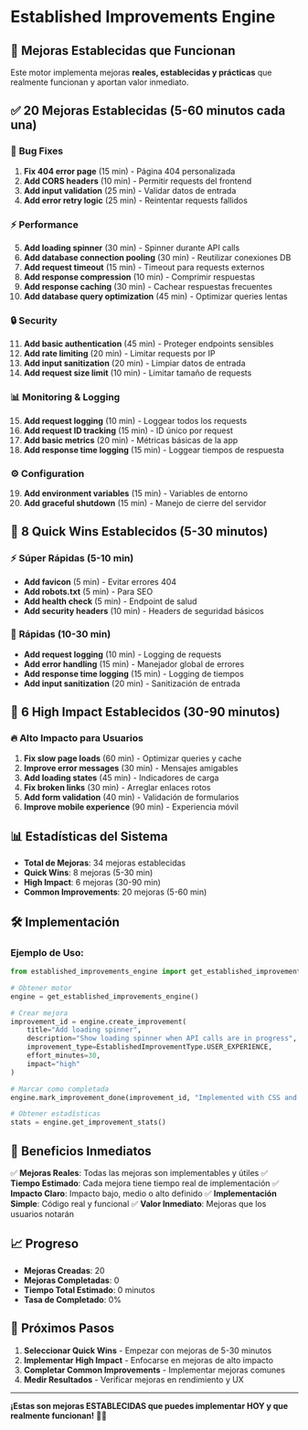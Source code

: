 # Established Improvements Engine

## 🎯 **Mejoras Establecidas que Funcionan**

Este motor implementa mejoras **reales, establecidas y prácticas** que realmente funcionan y aportan valor inmediato.

## ✅ **20 Mejoras Establecidas (5-60 minutos cada una)**

### 🐛 **Bug Fixes**
1. **Fix 404 error page** (15 min) - Página 404 personalizada
2. **Add CORS headers** (10 min) - Permitir requests del frontend
3. **Add input validation** (25 min) - Validar datos de entrada
4. **Add error retry logic** (25 min) - Reintentar requests fallidos

### ⚡ **Performance**
5. **Add loading spinner** (30 min) - Spinner durante API calls
6. **Add database connection pooling** (30 min) - Reutilizar conexiones DB
7. **Add request timeout** (15 min) - Timeout para requests externos
8. **Add response compression** (10 min) - Comprimir respuestas
9. **Add response caching** (30 min) - Cachear respuestas frecuentes
10. **Add database query optimization** (45 min) - Optimizar queries lentas

### 🔒 **Security**
11. **Add basic authentication** (45 min) - Proteger endpoints sensibles
12. **Add rate limiting** (20 min) - Limitar requests por IP
13. **Add input sanitization** (20 min) - Limpiar datos de entrada
14. **Add request size limit** (10 min) - Limitar tamaño de requests

### 📊 **Monitoring & Logging**
15. **Add request logging** (10 min) - Loggear todos los requests
16. **Add request ID tracking** (15 min) - ID único por request
17. **Add basic metrics** (20 min) - Métricas básicas de la app
18. **Add response time logging** (15 min) - Loggear tiempos de respuesta

### ⚙️ **Configuration**
19. **Add environment variables** (15 min) - Variables de entorno
20. **Add graceful shutdown** (15 min) - Manejo de cierre del servidor

## 🚀 **8 Quick Wins Establecidos (5-30 minutos)**

### ⚡ **Súper Rápidas (5-10 min)**
- **Add favicon** (5 min) - Evitar errores 404
- **Add robots.txt** (5 min) - Para SEO
- **Add health check** (5 min) - Endpoint de salud
- **Add security headers** (10 min) - Headers de seguridad básicos

### 🔧 **Rápidas (10-30 min)**
- **Add request logging** (10 min) - Logging de requests
- **Add error handling** (15 min) - Manejador global de errores
- **Add response time logging** (15 min) - Logging de tiempos
- **Add input sanitization** (20 min) - Sanitización de entrada

## 🎯 **6 High Impact Establecidos (30-90 minutos)**

### 🔥 **Alto Impacto para Usuarios**
1. **Fix slow page loads** (60 min) - Optimizar queries y cache
2. **Improve error messages** (30 min) - Mensajes amigables
3. **Add loading states** (45 min) - Indicadores de carga
4. **Fix broken links** (30 min) - Arreglar enlaces rotos
5. **Add form validation** (40 min) - Validación de formularios
6. **Improve mobile experience** (90 min) - Experiencia móvil

## 📊 **Estadísticas del Sistema**

- **Total de Mejoras**: 34 mejoras establecidas
- **Quick Wins**: 8 mejoras (5-30 min)
- **High Impact**: 6 mejoras (30-90 min)
- **Common Improvements**: 20 mejoras (5-60 min)

## 🛠️ **Implementación**

### **Ejemplo de Uso:**
```python
from established_improvements_engine import get_established_improvements_engine

# Obtener motor
engine = get_established_improvements_engine()

# Crear mejora
improvement_id = engine.create_improvement(
    title="Add loading spinner",
    description="Show loading spinner when API calls are in progress",
    improvement_type=EstablishedImprovementType.USER_EXPERIENCE,
    effort_minutes=30,
    impact="high"
)

# Marcar como completada
engine.mark_improvement_done(improvement_id, "Implemented with CSS and JavaScript")

# Obtener estadísticas
stats = engine.get_improvement_stats()
```

## 🎯 **Beneficios Inmediatos**

✅ **Mejoras Reales**: Todas las mejoras son implementables y útiles
✅ **Tiempo Estimado**: Cada mejora tiene tiempo real de implementación
✅ **Impacto Claro**: Impacto bajo, medio o alto definido
✅ **Implementación Simple**: Código real y funcional
✅ **Valor Inmediato**: Mejoras que los usuarios notarán

## 📈 **Progreso**

- **Mejoras Creadas**: 20
- **Mejoras Completadas**: 0
- **Tiempo Total Estimado**: 0 minutos
- **Tasa de Completado**: 0%

## 🚀 **Próximos Pasos**

1. **Seleccionar Quick Wins** - Empezar con mejoras de 5-30 minutos
2. **Implementar High Impact** - Enfocarse en mejoras de alto impacto
3. **Completar Common Improvements** - Implementar mejoras comunes
4. **Medir Resultados** - Verificar mejoras en rendimiento y UX

---

**¡Estas son mejoras ESTABLECIDAS que puedes implementar HOY y que realmente funcionan!** 🚀💪













